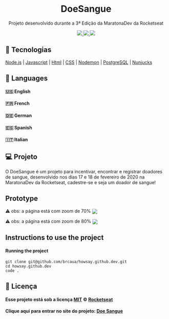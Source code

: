 
<h1 align="center">DoeSangue</h1>
<p align="center">Projeto desenvolvido durante a 3ª Edição da MaratonaDev da Rocketseat </p>
<p align="center">

<a aria-label="Versão do Node" href="https://github.com/nodejs/node/blob/master/doc/changelogs/CHANGELOG_V12.md#12.14.1">
    <img src="https://img.shields.io/badge/node.js@lts-12.14.1-informational?logo=Node.JS"></img>
</a>

   </a>
    <a aria-label="Completo" href="https://rocketseat.com.br/maratonadev/aulas/3.0?aula=2">
    <img src="https://img.shields.io/badge/MaratonaDev-done-orange?logo=data:image/png;base64,iVBORw0KGgoAAAANSUhEUgAAABAAAAAQCAMAAAAoLQ9TAAAALVBMVEVHcExxWsF0XMJzXMJxWcFsUsD///9jRrzY0u6Xh9Gsn9n39fyMecy0qd2bjNJWBT0WAAAABHRSTlMA2Do606wF2QAAAGlJREFUGJVdj1cWwCAIBLEsRU3uf9xobDH8+GZwUYi8i6ucJwrxKE+7D0G9Q4vlYqtmCSjndr4CgCgzlyFgfKfKCVO0LrPKjmiqMxGXkJwNnXskqWG+1oSM+BSwD8f29YLNjvx/OQrn+g99oQSoNmt3PgAAAABJRU5ErkJggg=="></img>
  </a>
  
  <a aria-label="Repo Size" href="README.md">
  	<img src="https://img.shields.io/github/repo-size/LeoGHz/DoeSangue.svg"></img>
  </a>


## :rocket: Tecnologias

[Node.js](https://nodejs.org/en/)
| [Javascript](https://developer.mozilla.org/pt-BR/docs/Aprender/JavaScript)
| [Html](https://tableless.com.br/o-que-html-basico/)
| [CSS](https://www.w3schools.com/css/)
| [Nodemon](https://nodemon.io/)
| [PostgreSQL](https://www.postgresql.org/)
| [Nunjucks](https://mozilla.github.io/nunjucks/)


## :crossed_flags: Languages
   #### :us: English
   #### :fr: French
   #### :de: German
   #### :es: Spanish
   #### :it: Italian


## 💻 Projeto

O DoeSangue é um projeto para incentivar, encontrar e registrar doadores de sangue, desenvolvido nos dias 17 e 18 de fevereiro de 2020 na MaratonaDev da Rocketseat, cadestre-se e seja um doador de sangue!


## Prototype

:warning: obs: a página está com zoom de 70%
<img align="center" src="https://github.com/brcaua/doesangue.github.dev/blob/master/image1.png"></img>


:warning: obs: a página está com zoom de 80%
<img align="center" src="https://github.com/brcaua/doesangue.github.dev/blob/master/image2.png"></img>

## Instructions to use the project

####  Running the project

    git clone git@github.com/brcaua/howsay.github.dev.git
    cd howsay.github.dev
    code .

## :memo: Licença

#### Esse projeto está sob a licença [MIT](./LICENSE) &copy; [Rocketseat](https://rocketseat.com.br/)


#### Clique aqui para entrar no site do projeto: [Doe Sangue](https://brcaua.github.io/doesangue.github.dev/)
